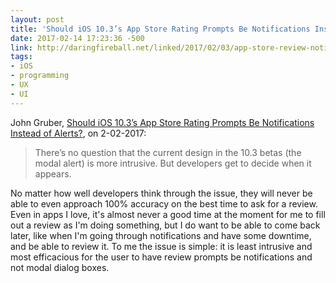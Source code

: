```yaml
---
layout: post
title: 'Should iOS 10.3’s App Store Rating Prompts Be Notifications Instead of Alerts?' # quotes allow forbidden characters
date: 2017-02-14 17:23:36 -500
link: http://daringfireball.net/linked/2017/02/03/app-store-review-notification-vs-alert
tags:
- iOS
- programming
- UX
- UI
---
```


John Gruber, [Should iOS 10.3’s App Store Rating Prompts Be Notifications Instead of Alerts?](http://daringfireball.net/linked/2017/02/03/app-store-review-notification-vs-alert), on 2-02-2017:

> There’s no question that the current design in the 10.3 betas (the modal alert) is more intrusive. But developers get to decide when it appears.

No matter how well developers think through the issue, they will never be able to even approach 100% accuracy on the best time to ask for a review. Even in apps I love, it's almost never a good time at the moment for me to fill out a review as I'm doing something, but I do want to be able to come back later, like when I'm going through notifications and have some downtime, and be able to review it. To me the issue is simple: it is least intrusive and most efficacious for the user to have review prompts be notifications and not modal dialog boxes.